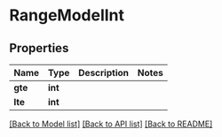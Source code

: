 # RangeModelInt


## Properties
Name | Type | Description | Notes
------------ | ------------- | ------------- | -------------
**gte** | **int** |  | 
**lte** | **int** |  | 

[[Back to Model list]](../README.md#documentation-for-models) [[Back to API list]](../README.md#documentation-for-api-endpoints) [[Back to README]](../README.md)



